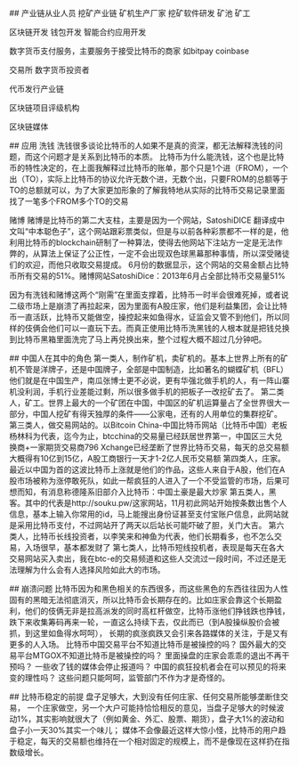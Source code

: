 




## 产业链从业人员
挖矿产业链
矿机生产厂家
挖矿软件研发
矿池
矿工




区块链开发
钱包开发
智能合约应用开发

数字货币支付服务，主要服务于接受比特币的商家
如bitpay coinbase


交易所
数字货币投资者

代币发行产业链

区块链项目评级机构

区块链媒体




## 应用
洗钱
洗钱很多谈论比特币的人如果不是真的资深，都无法解释洗钱的问题，而这个问题才是关系到比特币的本质。 比特币为什么能洗钱，这个也是比特币的特性决定的，在上面我解释过比特币的账单，那个只是1个进（FROM），一个出（TO），实际上比特币的协议允许无数个进，无数个出，只要FROM的总额等于TO的总额就可以，为了大家更加形象的了解我特地从实际的比特币交易记录里面找了一笔多个FROM多个TO的交易


赌博
赌博是比特币的第二大支柱，主要是因为一个网站，SatoshiDICE 翻译成中文叫“中本聪色子”，这个网站跟彩票类似，但是与以前各种彩票都不一样的是，他利用比特币的blockchain研制了一种算法，使得去他网站下注站方一定是无法作弊的，从算法上保证了公正性，一定不会出现双色球黑幕那种事情，所以深受赌徒们的欢迎，而他只收取交易提成。 6月份的数据显示，这个网站的交易金额占比特币所有交易的51%。赌博网站SatoshiDice：2013年6月占全部比特币交易量51%


因为有洗钱和赌博这两个“刚需”在里面支撑着，比特币一时半会很难死掉，或者说二级市场上是崩溃了再拉起来，因为里面有A股庄家，他们是利益集团，会让比特币一直活跃，比特币又能做空，操控起来如鱼得水，证监会又管不到他们，所以同样的伎俩会他们可以一直玩下去。而真正使用比特币洗黑钱的人根本就是把钱兑换到比特币黑箱里面洗完了马上再兑换出来，整个过程大概不超过几分钟吧。


## 中国人在其中的角色
第一类人，制作矿机，卖矿机的。基本上世界上所有的矿机不管是洋牌子，还是中国牌子，全部是中国制造，比如著名的蝴蝶矿机（BFL）他们就是在中国生产，南瓜张博士更不必说，更有华强北做手机的人，有一阵山寨机没利润，手机行业差能过剩，所以很多做手机的把板子一改挖矿去了。
第二类人，矿工。世界上最大的一个矿团在中国，中国区的矿机运算量占了全世界很大一部分，中国人挖矿有得天独厚的条件——公家电，还有的人用单位的集群挖矿。
第三类人，做交易网站的。以Bitcoin China-中国比特币网站（比特币中国）老板杨林科为代表，迄今为止，btcchina的交易量已经跃居世界第一，中国区三大兑换商+一家期货交易商796 Xchange已经垄断了世界比特币交易，每天的总交易额大概得有10亿到15亿，A股工商银行一天才1-2亿人民币交易额
第四类人，庄家。最近以中国为首的这波比特币上涨就是他们的作品，这些人来自于A股，他们在A股市场被称为涨停敢死队，如此一帮疯狂的人进入了一个不受监管的市场，后果可想而知，有消息称德隆系旧部介入比特币：中国土豪是最大炒家
第五类人，黑客。其中的代表是http://souku.pw/这家网站，11月初此网站开始按条数出售个人信息，基本上输入你常用的id，马上能搜出身份证甚至支付宝账户信息，此网站就是采用比特币支付，不过网站开了两天以后站长可能吓破了胆，关门大吉。
第六类人，比特币长线投资者，以李笑来和神鱼为代表，他们长期看多，也不怎么交易，入场很早，基本都发财了
第七类人，比特币短线投机者，表现是每天在各大交易网站买入卖出，我在btc-e的交易频道和这些人交流过一段时间，不过还是无法理解为什么会有人选择风险如此大的市场。




## 崩溃问题
比特币因为和黑色相关的东西很多，而这些黑色的东西往往因为人性固有的黑暗无法彻底消灭，所以比特币会长期存在的。比如庄家会靠这个长期盈利，他们的伎俩无非是拉高派发的同时高杠杆做空，比特币涨他们挣钱跌也挣钱，跌下来收集筹码再来一轮，一直这么持续下去，仅此而已（到A股操纵股价会被抓，到这里如鱼得水呵呵）， 长期的疯涨疯跌又会引来各路媒体的关注，于是又有更多的人入场。 比特币中国交易平台不知道比特币是被操控的吗？ 国外最大的交易平台MTGOX不知道比特币是被操控的吗？ 里面操盘的庄家会乖乖的退出不再干预吗？ 一些收了钱的媒体会停止报道吗？ 中国的疯狂投机者会在可以预见的将来变的理性吗？ 这些问题只能呵呵，监管部门不作为才是奇怪的。




## 比特币稳定的前提
盘子足够大，大到没有任何庄家、任何交易所能够垄断住交易， 一个庄家做空，另一个大户可能持恰恰相反的意见，当盘子足够大的时候波动1%，其实影响就很大了（例如黄金、外汇、股票、期货），盘子大1%的波动和盘子小一天30%其实一个味儿； 媒体不会像最近这样大惊小怪，比特币的用户趋于稳定，每天的交易额也维持在一个相对固定的规模上，而不是像现在这样扔在指数级增长。



